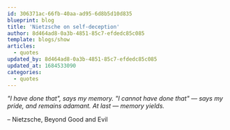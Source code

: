 ```yaml
---
id: 306371ac-66fb-40aa-ad95-6d8b5d10d835
blueprint: blog
title: 'Nietzsche on self-deception'
author: 8d464ad8-0a3b-4851-85c7-efdedc85c085
template: blogs/show
articles:
  - quotes
updated_by: 8d464ad8-0a3b-4851-85c7-efdedc85c085
updated_at: 1684533090
categories:
  - quotes
---
```

_"I have done that", says my memory. "I cannot have done that" — says my pride, and remains adamant. At last — memory yields._

– Nietzsche, Beyond Good and Evil